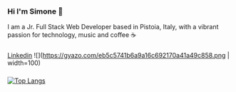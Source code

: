 ### Hi I'm Simone 👋

I am a Jr. Full Stack Web Developer based in Pistoia, Italy, with a vibrant passion for technology, music and coffee ☕ 
###
[Linkedin](https://www.linkedin.com/in/simone-morieri/ "Linkedin") ![](https://gyazo.com/eb5c5741b6a9a16c692170a41a49c858.png | width=100)
###
[![Top Langs](https://github-readme-stats.vercel.app/api/top-langs/?username=elmurie&langs_count=8&layout=compact)](https://github.com/elmurie/github-readme-stats)

